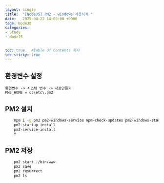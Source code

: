 ```yaml
---
layout: single
title:  "[NodeJS] PM2 - windows 사용하기 "
date:   2025-04-22 14:00:00 +0900
tags: NodeJS 
categories: 
- Study
- NodeJS

  
toc: true   #Table Of Contents 목차
toc_sticky: true
---
```


## 환경변수 설정
```
환경변수 -> 시스템 변수 -> 새로만들기
PM2_HOME = c:\etc\.pm2
```
## PM2 설치
```bash
    npm i -g pm2 pm2-windows-service npm-check-updates pm2-windows-startup
    pm2-startup install 
    pm2-service-install
    Y
```

## PM2 저장

```bash
    pm2 start ./bin/www
    pm2 save
    pm2 resurrect
    pm2 ls
```

